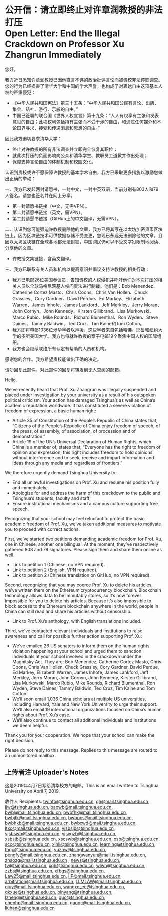 # 公开信：请立即终止对许章润教授的非法打压<br>Open Letter: End the Illegal Crackdown on Professor Xu Zhangrun Immediately

您好，

我方近日悉知许章润教授已因他直言不讳的政治批评言论而被贵校非法停职调查。您的行为已经损害了清华大学和中国的学术声誉，也构成了对表达自由这项基本人权的严重侵犯：

- 《中华人民共和国宪法》第三十五条：“中华人民共和国公民有言论、出版、集会、结社、游行、示威的自由。”
- 中国已签署的联合国《世界人权宣言》第十九条：“人人有权享有主张和发表意见的自由；此项权利包括持有主张而不受干涉的自由，和通过任何媒介和不论国界寻求、接受和传递消息和思想的自由。”

因此我方迫切要求清华大学：

- 终止对许教授的所有非法调查并立即完全恢复其职位；
- 就此次打压的负面影响向公众和清华学生、教职员工道歉并作出处理；
- 保障支持言论自由的体制机制和校园文化。

认识到贵校或许不愿保障许教授的基本学术自由，我方已采取更多措施以激励您做出正确的举动：

一、我方已发起两封请愿书，一封中文，一封中英双语，当前分别有803人和79人签名。请您也签名并在网上分享。

- 第一封请愿书链接（中文，无需VPN）。
- 第二封请愿书链接（英文，需VPN）。
- 第二封请愿书链接（GitHub上的中文翻译，无需VPN）。

二、认识到您可能强迫许教授删除他的文章，我方已将其写在以太坊加密货币区块链上。因为区块链技术可供数据存储不受变更，您现已永远无法删除他的文章。且因以太坊区块链在全球各地都无法封锁，中国网民仍可以不受文字狱限制地阅读、分享他的文章。

- 许教授文集链接，含英文翻译。

三、我方已联系有关人员和机构以提高意识并倡议支持许教授的相关行动：

- 我方已电邮26位美国参议员，告知贵校的人权侵犯并呼吁他们对本次打压的相关人员以全球马格尼茨基人权问责法进行制裁。他们是：Bob Menendez、Catherine Cortez Masto、Chris Coons、Chris Van Hollen、Chuck Grassley、Cory Gardner、David Perdue、Ed Markey、Elizabeth Warren、James Inhofe、James Lankford、Jeff Merkley、Jerry Moran、John Cornyn、John Kennedy、Kirsten Gillibrand、Lisa Murkowski、Marco Rubio、Mike Rounds、Richard Blumenthal、Ron Wyden、Steve Daines、Tammy Baldwin、Ted Cruz、Tim Kaine和Tom Cotton。
- 我方即将电邮1036位涉华学者以声援，这些学者来自包括哈佛、耶鲁和纽约大学的多所美国大学。我方也将就许教授的案子电邮19个聚焦中国人权的国际组织。
- 我方也会继续联络所有认定有帮助的人员和机构。

感谢您的合作。我方希望贵校能做出正确的决定。

请勿回复此邮件。对此邮件的回复将转发到无人查阅的邮箱。

Hello,

We’ve recently heard that Prof. Xu Zhangrun was illegally suspended and placed under investigation by your university as a result of his outspoken political criticism. Your action has damaged Tsinghua’s as well as China’s academic reputation worldwide. It has constituted a severe violation of freedom of expression, a basic human right:

- Article 35 of Constitution of the People’s Republic of China states that, “Citizens of the People’s Republic of China enjoy freedom of speech, of the press, of assembly, of association, of procession and of demonstration.”
- Article 19 of the UN’s Universal Declaration of Human Rights, which China is a member of, states that, “Everyone has the right to freedom of opinion and expression; this right includes freedom to hold opinions without interference and to seek, receive and impart information and ideas through any media and regardless of frontiers.”

We therefore urgently demand Tsinghua University to:

- End all unlawful investigations on Prof. Xu and resume his position fully and immediately;
- Apologize for and address the harm of this crackdown to the public and Tsinghua’s students, faculty and staff;
- Ensure institutional mechanisms and a campus culture supporting free speech.

Recognizing that your school may feel reluctant to protect the basic academic freedom of Prof. Xu, we’ve taken additional measures to motivate you to proceed with correct actions:

First, we’ve started two petitions demanding academic freedom for Prof. Xu, one in Chinese, another one bilingual. At the moment, they’ve respectively gathered 803 and 79 signatures. Please sign them and share them online as well.

- Link to petition 1 (Chinese, no VPN required).
- Link to petition 2 (English, VPN required).
- Link to petition 2 (Chinese translation on GitHub, no VPN required).

Second, recognizing that you may coerce Prof. Xu to delete his articles, we’ve written them on the Ethereum cryptocurrency blockchain. Blockchain technology allows data to be immutably stores, so it’s now forever impossible for you to delete his articles. Because it’s also impossible to block access to the Ethereum blockchain anywhere in the world, people in China can still read and share his articles without censorship.

- Link to Prof. Xu’s anthology, with English translations included.

Third, we’ve contacted relevant individuals and institutions to raise awareness and call for possible further action supporting Prof. Xu:

- We’ve emailed 26 US senators to inform them on the human rights violation happening at your school and urged them to sanction individuals at your school involved in the crackdown under the Magnitsky Act. They are: Bob Menendez, Catherine Cortez Masto, Chris Coons, Chris Van Hollen, Chuck Grassley, Cory Gardner, David Perdue, Ed Markey, Elizabeth Warren, James Inhofe, James Lankford, Jeff Merkley, Jerry Moran, John Cornyn, John Kennedy, Kirsten Gillibrand, Lisa Murkowski, Marco Rubio, Mike Rounds, Richard Blumenthal, Ron Wyden, Steve Daines, Tammy Baldwin, Ted Cruz, Tim Kaine and Tom Cotton.
- We’ll soon email 1,036 China scholars at multiple US universities, including Harvard, Yale and New York University to urge their support. We’ll also email 19 international organizations focused on China’s human rights about Prof. Xu’s case.
- We’ll also continue to contact all additional individuals and institutions we deem helpful.

Thank you for your cooperation. We hope that your school can make the right decision.

Please do not reply to this message. Replies to this message are routed to an unmonitored mailbox.

## 上传者注 Uploader's Notes

这是2019年4月7日写给清华校方的电邮。This is an email written to Tsinghua University on April 7, 2019.

收件人 Recipients: twinfo@tsinghua.edu.cn, gh@mail.tsinghua.edu.cn, jjw@tsinghua.edu.cn, baowb@mail.tsinghua.edu.cn, bwb@mail.tsinghua.edu.cn, bwbfhk@mail.tsinghua.edu.cn, bwbjtk@mail.tsinghua.edu.cn, bwbpcs@mail.tsinghua.edu.cn, bwbhkb@mail.tsinghua.edu.cn, bwbxwd@mail.tsinghua.edu.cn, ltxc@mail.tsinghua.edu.cn, yjsbsjb@tsinghua.edu.cn, yjsbswb@tsinghua.edu.cn, yjsygzb@tsinghua.edu.cn, xsbsjb@tsinghua.edu.cn, xscswb@tsinghua.edu.cn, xsb@tsinghua.edu.cn, scc@tsinghua.edu.cn, xinli@tsinghua.edu.cn, learning@tsinghua.edu.cn, thgc@tsinghua.edu.cn, yuzhw@tsinghua.edu.cn, pengfy@mail.tsinghua.edu.cn, zhangwanyun@mail.tsinghua.edu.cn, zhaozg@mail.tsinghua.edu.cn , news@tsinghua.edu.cn, tv@tsinghua.edu.cn, xqh@tsinghua.edu.cn, wlwh@tsinghua.edu.cn, zzbs@tsinghua.edu.cn, xfbgs@tsinghua.edu.cn, Law25@mail.tsinghua.edu.cn, IIP@mail.tsinghua.edu.cn, arbitration@mail.tsinghua.edu.cn, LLMLAW@mail.tsinghua.edu.cn, qiuy@mail.tsinghua.edu.cn, wangxq_ee@tsinghua.edu.cn, qkxue@tsinghua.edu.cn, binyang@tsinghua.edu.cn, lzheng@tsinghua.edu.cn, guo@tsinghua.edu.cn, chenhp@mail.tsinghua.edu.cn, gaoqc@mail.tsinghua.edu.cn, liuhan@tsinghua.edu.cn
